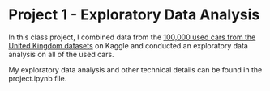 # Project 1 - Exploratory Data Analysis

In this class project, I combined data from the [100,000 used cars from the United Kingdom datasets](https://www.kaggle.com/datasets/adityadesai13/used-car-dataset-ford-and-mercedes) on Kaggle and conducted an exploratory data analysis on all of the used cars.

My exploratory data analysis and other technical details can be found in the project.ipynb file.